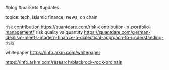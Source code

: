 #blog
#markets
#updates

topics:
tech, islamic finance, news, on chain




risk contribution
https://quantdare.com/risk-contribution-in-portfolio-management/
risk quality vs quantity
https://quantdare.com/german-idealism-meets-modern-finance-a-dialectical-approach-to-understanding-risk/

whitepaper
https://info.arkm.com/whitepaper


https://info.arkm.com/research/blackrock-rock-ordinals